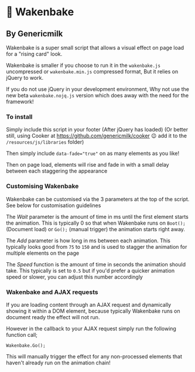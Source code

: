 # 🌇 Wakenbake
## By Genericmilk

Wakenbake is a super small script that allows a visual effect on page load for a "rising card" look.

Wakenbake is smaller if you choose to run it in the `wakenbake.js` uncompressed or `wakenbake.min.js` compressed format, But it relies on jQuery to work.

If you do not use jQuery in your development environment, Why not use the new beta `wakenbake.nojq.js` version which does away with the need for the framework!

### To install

Simply include this script in your footer (After jQuery has loaded) (Or better still, using Cooker at https://github.com/genericmilk/cooker 😉 add it to the `/resources/js/libraries` folder)

Then simply include `data-fade="true"` on as many elements as you like!

Then on page load, elements will rise and fade in with a small delay between each staggering the appearance

### Customising Wakenbake
Wakenbake can be customised via the 3 parameters at the top of the script. See below for customisation guidelines

The *Wait* parameter is the amount of time in ms until the first element starts the animation. This is typically 0 so that when Wakenbake runs on `Boot();` (Document load) or `Go();` (manual trigger) the animation starts right away.

The *Add* parameter is how long in ms between each animation. This typically looks good from `75` to `150` and is used to stagger the animation for multiple elements on the page

The *Speed* function is the amount of time in seconds the animation should take. This typically is set to `0.5` but if you'd prefer a quicker animation speed or slower, you can adjust this number accordingly


### Wakenbake and AJAX requests
If you are loading content through an AJAX request and dynamically showing it within a DOM element, because typically Wakenbake runs on document ready the effect will not run.

However in the callback to your AJAX request simply run the following function call;
```
Wakenbake.Go();
```
This will manually trigger the effect for any non-processed elements that haven't already run on the animation chain!
